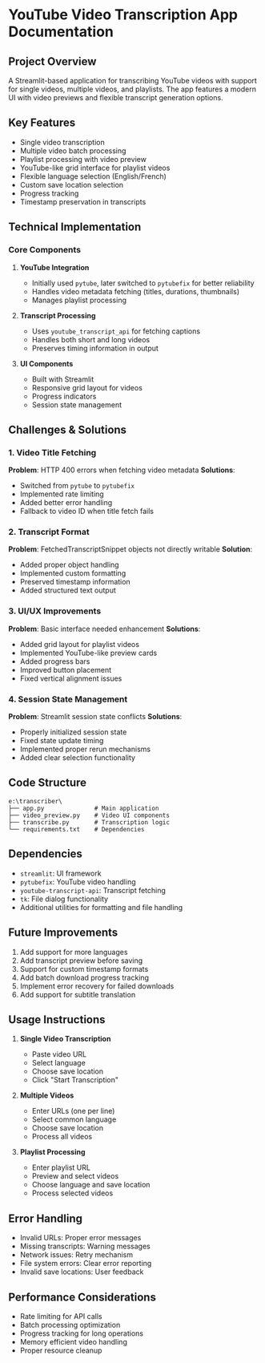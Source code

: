 # YouTube Video Transcription App Documentation

## Project Overview
A Streamlit-based application for transcribing YouTube videos with support for single videos, multiple videos, and playlists. The app features a modern UI with video previews and flexible transcript generation options.

## Key Features
- Single video transcription
- Multiple video batch processing
- Playlist processing with video preview
- YouTube-like grid interface for playlist videos
- Flexible language selection (English/French)
- Custom save location selection
- Progress tracking
- Timestamp preservation in transcripts

## Technical Implementation

### Core Components
1. **YouTube Integration**
   - Initially used `pytube`, later switched to `pytubefix` for better reliability
   - Handles video metadata fetching (titles, durations, thumbnails)
   - Manages playlist processing

2. **Transcript Processing**
   - Uses `youtube_transcript_api` for fetching captions
   - Handles both short and long videos
   - Preserves timing information in output

3. **UI Components**
   - Built with Streamlit
   - Responsive grid layout for videos
   - Progress indicators
   - Session state management

## Challenges & Solutions

### 1. Video Title Fetching
**Problem**: HTTP 400 errors when fetching video metadata
**Solutions**:
- Switched from `pytube` to `pytubefix`
- Implemented rate limiting
- Added better error handling
- Fallback to video ID when title fetch fails

### 2. Transcript Format
**Problem**: FetchedTranscriptSnippet objects not directly writable
**Solution**:
- Added proper object handling
- Implemented custom formatting
- Preserved timestamp information
- Added structured text output

### 3. UI/UX Improvements
**Problem**: Basic interface needed enhancement
**Solutions**:
- Added grid layout for playlist videos
- Implemented YouTube-like preview cards
- Added progress bars
- Improved button placement
- Fixed vertical alignment issues

### 4. Session State Management
**Problem**: Streamlit session state conflicts
**Solutions**:
- Properly initialized session state
- Fixed state update timing
- Implemented proper rerun mechanisms
- Added clear selection functionality

## Code Structure
```
e:\transcriber\
├── app.py              # Main application
├── video_preview.py    # Video UI components
├── transcribe.py       # Transcription logic
└── requirements.txt    # Dependencies
```

## Dependencies
- `streamlit`: UI framework
- `pytubefix`: YouTube video handling
- `youtube-transcript-api`: Transcript fetching
- `tk`: File dialog functionality
- Additional utilities for formatting and file handling

## Future Improvements
1. Add support for more languages
2. Add transcript preview before saving
3. Support for custom timestamp formats
4. Add batch download progress tracking
5. Implement error recovery for failed downloads
6. Add support for subtitle translation

## Usage Instructions
1. **Single Video Transcription**
   - Paste video URL
   - Select language
   - Choose save location
   - Click "Start Transcription"

2. **Multiple Videos**
   - Enter URLs (one per line)
   - Select common language
   - Choose save location
   - Process all videos

3. **Playlist Processing**
   - Enter playlist URL
   - Preview and select videos
   - Choose language and save location
   - Process selected videos

## Error Handling
- Invalid URLs: Proper error messages
- Missing transcripts: Warning messages
- Network issues: Retry mechanism
- File system errors: Clear error reporting
- Invalid save locations: User feedback

## Performance Considerations
- Rate limiting for API calls
- Batch processing optimization
- Progress tracking for long operations
- Memory efficient video handling
- Proper resource cleanup
